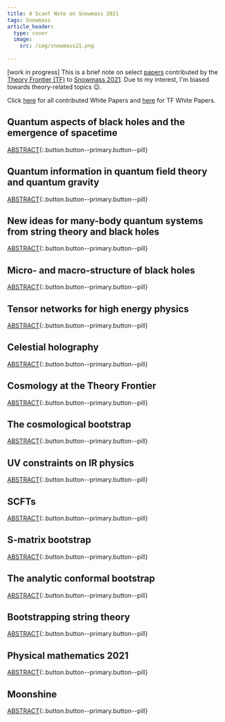 ```yaml
---
title: A Scant Note on Snowmass 2021
tags: Snowmass
article_header: 
  type: cover
  image: 
    src: /img/snowmass21.png
    
---
```


\[work in progress\]
This is a brief note on select [papers](https://snowmass21.org/submissions/tf) contributed by the [Theory Frontier (TF)](https://snowmass21.org/theory/start) to [Snowmass 2021](https://snowmass21.org/). Due to my interest, I'm biased towards theory-related topics :wink:.

<!--more-->

Click [here](https://snowmass21.org/submissions/start) for all contributed White Papers and [here](https://docs.google.com/spreadsheets/d/1-uCMKtRlK5p3HdW3vmW-mtR79g5YoGDGJEN4v54AgOs/edit#gid=1399758376) for TF White Papers.

## Quantum aspects of black holes and the emergence of spacetime 
[ABSTRACT](https://arxiv.org/abs/2201.03096){:.button.button--primary.button--pill}

## Quantum information in quantum field theory and quantum gravity 
[ABSTRACT](https://arxiv.org/abs/2203.07117){:.button.button--primary.button--pill}

## New ideas for many-body quantum systems from string theory and black holes 
[ABSTRACT](https://arxiv.org/abs/2203.04718){:.button.button--primary.button--pill}

## Micro- and macro-structure of black holes 
[ABSTRACT](https://arxiv.org/abs/2203.04981){:.button.button--primary.button--pill}

## Tensor networks for high energy physics 
[ABSTRACT](https://arxiv.org/abs/2203.04902){:.button.button--primary.button--pill}

## Celestial holography 
[ABSTRACT](https://arxiv.org/abs/2111.11392){:.button.button--primary.button--pill}

## Cosmology at the Theory Frontier 
[ABSTRACT](https://arxiv.org/abs/2203.07629){:.button.button--primary.button--pill}

## The cosmological bootstrap
[ABSTRACT](https://arxiv.org/abs/2203.08121){:.button.button--primary.button--pill}

## UV constraints on IR physics 
[ABSTRACT](https://arxiv.org/abs/2203.06805){:.button.button--primary.button--pill}

## SCFTs 
[ABSTRACT](https://arxiv.org/abs/2202.07683){:.button.button--primary.button--pill}

## S-matrix bootstrap 
[ABSTRACT](https://arxiv.org/abs/2203.02421){:.button.button--primary.button--pill}

## The analytic conformal bootstrap 
[ABSTRACT](https://arxiv.org/abs/2202.11012){:.button.button--primary.button--pill}

## Bootstrapping string theory 
[ABSTRACT](https://arxiv.org/abs/2202.07163){:.button.button--primary.button--pill}

## Physical mathematics 2021 
[ABSTRACT](https://arxiv.org/abs/2203.05078){:.button.button--primary.button--pill}

## Moonshine 
[ABSTRACT](https://arxiv.org/abs/2201.13321){:.button.button--primary.button--pill}

